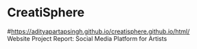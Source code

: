 # CreatiSphere
#https://adityapartapsingh.github.io/creatisphere.github.io/html/ <br>
Website Project Report: Social Media  Platform for Artists

